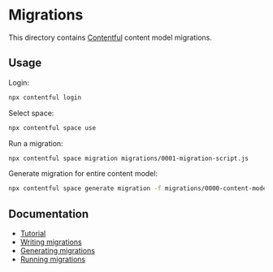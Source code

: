 # Migrations

This directory contains [Contentful](https://www.contentful.com/) content model
migrations.

## Usage

Login:
```bash
npx contentful login
```

Select space:
```bash
npx contentful space use
```

Run a migration:
```bash
npx contentful space migration migrations/0001-migration-script.js
```

Generate migration for entire content model:
```bash
npx contentful space generate migration -f migrations/0000-content-model.js
```

## Documentation

* [Tutorial](https://www.contentful.com/developers/docs/tutorials/cli/scripting-migrations/)
* [Writing migrations](https://github.com/contentful/contentful-migration)
* [Generating migrations](https://github.com/contentful/contentful-cli/tree/master/docs/space/generate/migration)
* [Running migrations](https://github.com/contentful/contentful-cli/tree/master/docs/space/migration)
